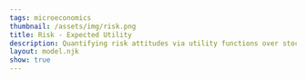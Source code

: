 ```yaml
---
tags: microeconomics
thumbnail: /assets/img/risk.png
title: Risk - Expected Utility
description: Quantifying risk attitudes via utility functions over stochastic wealth realizations
layout: model.njk
show: true
---
```

<script defer>
const myCalculator = new EconVision();
myCalculator.setGraphs({'engine':'desmos','idDiv':'RiskGraph','height':'650px','width':'100','left':'-10','right':'450','bottom':'-2','top':'25','copy':true,'expressions':false,'zoomFit':true,'showXAxis':true,'showYAxis':true,'xAxisLabel':'$','yAxisLabel':'Eu'});

myCalculator.addFuncInput({'idDiv':'UtilFunction','title':'Utility Function','func':"U\\left(x\\right)",'latex':"\\ln(x)",'color':'#b152ff','listGraphs':[0]});

myCalculator.addSliderInput({'idDiv':'wealthWin','title':'Wealth if Win','latex':'W_w','min':'W_l','max':'1000000','step':'1','defaultValue':'10000','listGraphs':[0]});
myCalculator.addSliderInput({'idDiv':'wealthLoose','title':'Wealth if Lose','latex':'W_l','min':'0','max':'1000000','step':'1','defaultValue':'1400','listGraphs':[0]});
myCalculator.line();
myCalculator.addSliderInput({'idDiv':'likelyhood','title':'Likelihood of Winning','latex':'P_{ropb}','min':'0','max':'1','step':'0.01','defaultValue':'0.5','listGraphs':[0]});
myCalculator.setValue({'idDiv':'wealthWinValue','latex':'W_w','decimal':'0','listGraphs':[0]});
myCalculator.setValue({'idDiv':'wealthLossValue','latex':'W_l','decimal':'0','listGraphs':[0]});
myCalculator.setValue({'idDiv':'PropValue','latex':'P_{ropb}','decimal':'2','listGraphs':[0]});

//calc
myCalculator.addExpression({'idDiv':'EV','latex':"E_v=W_w\\cdot P_{ropb}+W_l\\left(1-P_{ropb}\\right)",'listGraphs':[0]});
myCalculator.addExpression({'idDiv':'FindCE','latex':"U\\left(C_{e}\\right)\\sim U\\left(W_{w}\\right)\\cdot P_{ropb}+\\left\\{W_{l}=0:0,U\\left(W_{l}\\right)\\right\\}\\cdot\\left(1-P_{ropb}\\right)",'listGraphs':[0]});
myCalculator.addExpression({'idDiv':'FindRiskPremium','latex':'R_{p}=E_{v}-C_{e}','listGraphs':[0]});
myCalculator.setValue({'idDiv':'EVValue','latex':'E_v','decimal':'2','listGraphs':[0]});
myCalculator.setValue({'idDiv':'CEValue','latex':'C_e','decimal':'2','listGraphs':[0]});
myCalculator.setValue({'idDiv':'RPValue','latex':'R_{p}','decimal':'2','listGraphs':[0]});

//values
myCalculator.addExpression({'idDiv':'roundEU','latex':"E_{u}=\\operatorname{round}\\left(U\\left(C_{e}\\right),2\\right)",'listGraphs':[0]});

//draw
myCalculator.addExpression({'idDiv':'drawLineMintoMax','latex':"\\operatorname{polygon}\\left(\\left[\\left(W_{l},\\left\\{W_{l}=0:0,U\\left(W_{l}\\right)\\right\\}\\right),\\left(W_{w},U\\left(W_{w}\\right)\\right)\\right]\\right)",'color':'#2c30b5','listGraphs':[0]});
myCalculator.addExpression({'idDiv':'drawEVline','latex':"\\operatorname{polygon}\\left(\\left[\\left(E_{v},0\\right),\\left(E_{v},U\\left(C_{e}\\right)\\right)\\right]\\right)",'color':'#4ec692','lineStyle':Desmos.Styles.DASHED,'lineWidth':'0.8','listGraphs':[0]});
myCalculator.addExpression({'idDiv':'drawCEline','latex':"\\operatorname{polygon}\\left(\\left[\\left(C_{e},0\\right),\\left(C_{e},U\\left(C_{e}\\right)\\right)\\right]\\right)",'color':'#4ec692','lineStyle':Desmos.Styles.DASHED,'lineWidth':'0.8','listGraphs':[0]});
myCalculator.addExpression({'idDiv':'drawExpectedUtil','latex':"\\operatorname{polygon}\\left(\\left[\\left(0,U\\left(C_{e}\\right)\\right),\\left(E_{v},U\\left(C_{e}\\right)\\right)\\right]\\right)",'color':'#6581f1','lineStyle':Desmos.Styles.DOTTED,'lineWidth':'0.8','listGraphs':[0]});

//labels
myCalculator.addLabel({'idDiv':'EuLabel','latex':"\\left(0,U\\left(C_{e}\\right)\\right)",'label':'`Eu`=${E_{u}}','color':'#686dfd','showLabel':true,'listGraphs':[0]});
myCalculator.addLabel({'idDiv':'EVLabel','latex':"\\left(E_{v},0\\right)",'label':'`EV`=$${E_{v}}','color':'#35c08b','pointSize':'0','showLabel':true,'listGraphs':[0]});
myCalculator.addLabel({'idDiv':'CELabel','latex':"\\left(C_{e},0\\right)",'label':'`CE`=$${C_{e}}','color':'#35c08b','pointSize':'0','showLabel':true,'listGraphs':[0]});

//shaded
myCalculator.addExpression({'idDiv':'shadedRiskPremium','latex':"x>0\\left\\{C_{e}<x<E_{v}\\right\\}\\left\\{0<y<U\\left(x\\right)\\right\\}",'color':'#e9727e','listGraphs':[0]});
myCalculator.addSwitchInput({'idDiv':'shadedRiskPremiumSwitch','title':'Show Risk Premium','hideToggle':true,'idDivs':["shadedRiskPremium"],'listGraphs':[0]});
//updatebounds
myCalculator.addExpression({'idDiv':'BountdTop','latex':"B_{t}=U\\left(W_{w}\\right)",'listGraphs':[0]});
myCalculator.addExpression({'idDiv':'BountdRight','latex':'B_{r}=W_{w}','listGraphs':[0]});
myCalculator.setBounds({'top':'B_{t}','right':'B_{r}','listGraphs':[0]});


//instructions
myCalculator.setInstructions({'title':'Adjusting Utility, Win/Loss, and Likelihood','content':"Insert the utility function. The current function is \\exp{UtilFunction}. Now, set the win/loss scenarios:<br> Wealth if win: $\\exp{wealthWinValue}<br> Wealth if lose: $\\exp{wealthLossValue}<br> Please move the slider for the likelihood ratio to win. If the value is 1, it means there is a 100% chance to win, and if it is 0, there is a 100% chance to lose."});
myCalculator.setInstructions({'title': 'Calculate Expected Value', 'content': "The formula to calculate the expected value is as follows:<br>%% EV = E[X] = \\sum_{i=1}^n p_i x_i %%<br>In this graph, we find it as follows: <br>%% EV = W_w \\cdot P + W_l \\cdot (1 - P) %%<br>%% W_w %% denotes wealth if win.<br>%% W_l %% denotes wealth if lose.<br>%% P %% denotes the probability if win.<br>%% EV = %% \\exp{wealthWinValue} %% \\cdot %% \\exp{PropValue} %% + %% \\exp{wealthLossValue} %% \\cdot (1 - %% \\exp{PropValue} %%) = %% $\\exp{EVValue}"});
myCalculator.setInstructions({'title': 'Calculate Certainty Equivalent', 'content': "To calculate the certainty equivalent (CE) for this example, start with this formula: <br>%%U(CE)=U(W_w) \\cdot P + U(W_l) \\cdot (1-P)%%<br>%%U(x)%% denotes the utility function.<br>%%W_w%% denotes wealth if win.<br>%%W_l%% denotes wealth if lose.<br>%%P%% denotes the probability if win.<br>%%U(CE)=U(%%\\exp{wealthWinValue}%%)\\cdot%%\\exp{PropValue}%% + U(%%\\exp{wealthLossValue}%%)\\cdot (1-%%\\exp{PropValue}%%)%%<br>%%CE=%% $\\exp{CEValue}"});
myCalculator.setInstructions({'title': 'Calculate the Risk Premium', 'content': "To calculate the risk premium (RP) for this example, start with this formula: <br>%%RP=EV-CE%%<br> In the graph, the risk premium is represented by the red shaded area. <br> To calculate the risk premium: <br>%%RP=%%\\exp{EVValue}%% - %%\\exp{CEValue}%% = %% $\\exp{RPValue}"});
//creators
myCalculator.setCreators({ 'title': 'Developer', 'name': 'Radi', 'school': "GS’23" });

//set script package
myCalculator.setScriptPackage({ 'replaceExp': true, 'replaceLatex': true, 'replaceTip': true, 'replaceTheory': true, 'refresh': true });
</script>
